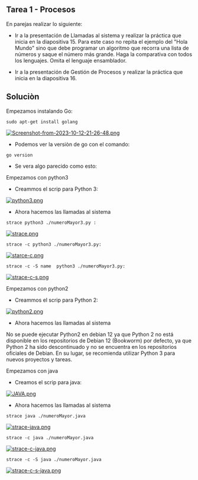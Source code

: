 ## Tarea 1 - Procesos

En parejas realizar lo siguiente:

- Ir a la presentación de Llamadas al sistema y realizar la práctica que inicia en la diapositiva 15. Para este caso no repita el ejemplo del "Hola Mundo" sino que debe programar un algoritmo que recorra una lista de números y saque el número más grande. Haga la comparativa con todos los lenguajes. Omita el lenguaje ensamblador.

- Ir a la presentación de Gestión de Procesos y realizar la práctica que inicia en la diapositiva 16.


## Soluciòn

Empezamos instalando Go:

```
sudo apt-get install golang
```


[![Screenshot-from-2023-10-12-21-26-48.png](https://i.postimg.cc/c4JM0jbx/Screenshot-from-2023-10-12-21-26-48.png)](https://postimg.cc/t7LVzrbw)

- Podemos ver la versiòn de go con el comando:

```
go version
```
- Se vera algo parecido como esto:


Empezamos con python3

- Creammos el scrip para Python 3:

[![python3.png](https://i.postimg.cc/yd0sVp7M/python3.png)](https://postimg.cc/HcWfz2cz)

- Ahora hacemos las llamadas al sistema

```
strace python3 ./numeroMayor3.py :
```
[![strace.png](https://i.postimg.cc/DzXPwLRV/strace.png)](https://postimg.cc/2qCZHbzT)
```
strace -c python3 ./numeroMayor3.py:
```
[![starce-c.png](https://i.postimg.cc/wMGp2C2s/starce-c.png)](https://postimg.cc/PvY9rFBt)

```
strace -c -S name  python3 ./numeroMayor3.py:
```
[![strace-c-s.png](https://i.postimg.cc/44tQg6Vp/strace-c-s.png)](https://postimg.cc/ThdDjWkP)


Empezamos con python2

- Creammos el scrip para Python 2:

[![python2.png](https://i.postimg.cc/cLKbfKPh/python2.png)](https://postimg.cc/HrgzgLY8)

- Ahora hacemos las llamadas al sistema

No se puede ejecutar Python2 en debian 12 ya que Python 2 no está disponible en los repositorios de Debian 12 (Bookworm) por defecto, ya que Python 2 ha sido descontinuado y no se encuentra en los repositorios oficiales de Debian. En su lugar, se recomienda utilizar Python 3 para nuevos proyectos y tareas.

Empezamos con java

- Creamos el scrip para java:

[![JAVA.png](https://i.postimg.cc/mDpKM0Tz/JAVA.png)](https://postimg.cc/yg9fCpgs)


- Ahora hacemos las llamadas al sistema

```
strace java ./numeroMayor.java
```
[![strace-java.png](https://i.postimg.cc/gj9QN36m/strace-java.png)](https://postimg.cc/njk3LjkP)


```
strace -c java ./numeroMayor.java
```
[![strace-c-java.png](https://i.postimg.cc/xdh41L5M/strace-c-java.png)](https://postimg.cc/LqkTyYr8)


```
strace -c -S java ./numeroMayor.java
```
[![strace-c-s-java.png](https://i.postimg.cc/YSWx8ZNL/strace-c-s-java.png)](https://postimg.cc/GBbYmM5b)






